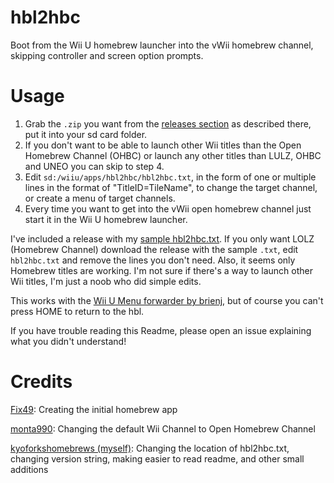 # hbl2hbc
Boot from the Wii U homebrew launcher into the vWii homebrew channel, skipping controller and screen option prompts.

# Usage
1. Grab the `.zip` you want from the [releases section](https://github.com/kyoforkshomebrews/hbl2hbc/releases/latest) as described there, put it into your sd card folder.
2. If you don't want to be able to launch other Wii titles than the Open Homebrew Channel (OHBC) or launch any other titles than LULZ, OHBC and UNEO you can skip to step 4.
3. Edit `sd:/wiiu/apps/hbl2hbc/hbl2hbc.txt`, in the form of one or multiple lines in the format of "TitleID=TileName", to change the target channel, or create a menu of target channels.
4. Every time you want to get into the vWii open homebrew channel just start it in the Wii U homebrew launcher. 

I've included a release with my [sample hbl2hbc.txt](https://github.com/kyoforkshomebrews/hbl2hbc/blob/master/hbl2hbc.txt).
If you only want LOLZ (Homebrew Channel) download the release with the sample `.txt`, edit `hbl2hbc.txt` and remove the lines you don't need.
Also, it seems only Homebrew titles are working. I'm not sure if there's a way to launch other Wii titles,
I'm just a noob who did simple edits.

This works with the [Wii U Menu forwarder by brienj](https://gbatemp.net/threads/release-wiiu2hbc-a-hbl2hbc-forwarder-channel.455991/), but of course you can't press HOME to return to the hbl.

If you have trouble reading this Readme, please open an issue explaining what you didn't understand!

# Credits

[Fix49](https://github.com/FIX94): Creating the initial homebrew app

[monta990](https://github.com/monta990): Changing the default Wii Channel to Open Homebrew Channel

[kyoforkshomebrews (myself)](https://github.com/kyoforkshomebrews): Changing the location of hbl2hbc.txt, changing version string, making easier to read readme, and other small additions
